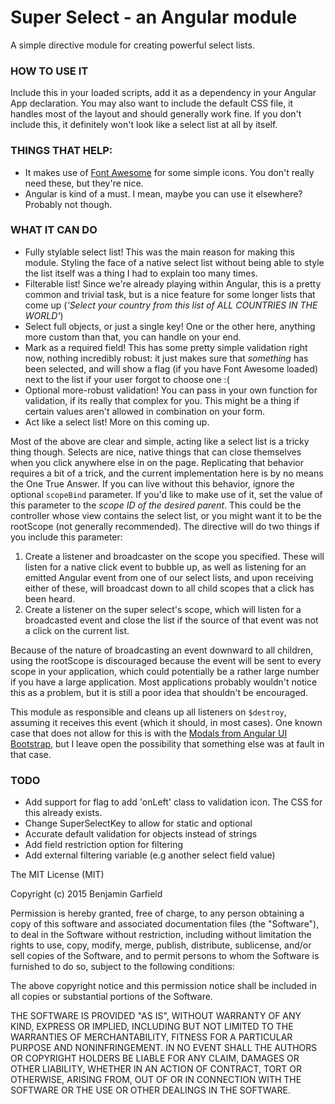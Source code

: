 # Super Select - an Angular module #

A simple directive module for creating powerful select lists.

### HOW TO USE IT ###
Include this in your loaded scripts, add it as a dependency in your Angular App declaration. 
You may also want to include the default CSS file, it handles most of the layout and should generally work fine. If you don't include this, it definitely won't look like a select list at all by itself.

### THINGS THAT HELP: ###
 * It makes use of [Font Awesome](http://fortawesome.github.io/Font-Awesome/) for some simple icons. You don't really need these, but they're nice.
 * Angular is kind of a must. I mean, maybe you can use it elsewhere? Probably not though.

### WHAT IT CAN DO ###
 * Fully stylable select list! This was the main reason for making this module. Styling the face of a native select list without being able to style the list itself was a thing I had to explain too many times.
 * Filterable list! Since we're already playing within Angular, this is a pretty common and trivial task, but is a nice feature for some longer lists that come up (_'Select your country from this list of ALL COUNTRIES IN THE WORLD'_)
 * Select full objects, or just a single key! One or the other here, anything more custom than that, you can handle on your end.
 * Mark as a required field! This has some pretty simple validation right now, nothing incredibly robust: it just makes sure that _something_ has been selected, and will show a flag (if you have Font Awesome loaded) next to the list if your user forgot to choose one :( 
 * Optional more-robust validation! You can pass in your own function for validation, if its really that complex for you. This might be a thing if certain values aren't allowed in combination on your form.
 * Act like a select list! More on this coming up.

Most of the above are clear and simple, acting like a select list is a tricky thing though. Selects are nice, native things that can close themselves when you click anywhere else in on the page. Replicating that behavior requires a bit of a trick, and the current implementation here is by no means the One True Answer. If you can live without this behavior, ignore the optional `scopeBind` parameter. If you'd like to make use of it, set the value of this parameter to the _scope ID of the desired parent_. This could be the controller whose view contains the select list, or you might want it to be the rootScope (not generally recommended). The directive will do two things if you include this parameter:
 1. Create a listener and broadcaster on the scope you specified. These will listen for a native click event to bubble up, as well as listening for an emitted Angular event from one of our select lists, and upon receiving either of these, will broadcast down to all child scopes that a click has been heard.
 2. Create a listener on the super select's scope, which will listen for a broadcasted event and close the list if the source of that event was not a click on the current list.

Because of the nature of broadcasting an event downward to all children, using the rootScope is discouraged because the event will be sent to every scope in your application, which could potentially be a rather large number if you have a large application. Most applications probably wouldn't notice this as a problem, but it is still a poor idea that shouldn't be encouraged.

This module as responsible and cleans up all listeners on `$destroy`, assuming it receives this event (which it should, in most cases). One known case that does not allow for this is with the [Modals from Angular UI Bootstrap](http://angular-ui.github.io/bootstrap/#/modal), but I leave open the possibility that something else was at fault in that case.

### TODO ###
 * Add support for flag to add 'onLeft' class to validation icon. The CSS for this already exists.
 * Change SuperSelectKey to allow for static and optional
 * Accurate default validation for objects instead of strings
 * Add field restriction option for filtering
 * Add external filtering variable (e.g another select field value)


The MIT License (MIT)

Copyright (c) 2015 Benjamin Garfield

Permission is hereby granted, free of charge, to any person obtaining a copy
of this software and associated documentation files (the "Software"), to deal
in the Software without restriction, including without limitation the rights
to use, copy, modify, merge, publish, distribute, sublicense, and/or sell
copies of the Software, and to permit persons to whom the Software is
furnished to do so, subject to the following conditions:

The above copyright notice and this permission notice shall be included in
all copies or substantial portions of the Software.

THE SOFTWARE IS PROVIDED "AS IS", WITHOUT WARRANTY OF ANY KIND, EXPRESS OR
IMPLIED, INCLUDING BUT NOT LIMITED TO THE WARRANTIES OF MERCHANTABILITY,
FITNESS FOR A PARTICULAR PURPOSE AND NONINFRINGEMENT. IN NO EVENT SHALL THE
AUTHORS OR COPYRIGHT HOLDERS BE LIABLE FOR ANY CLAIM, DAMAGES OR OTHER
LIABILITY, WHETHER IN AN ACTION OF CONTRACT, TORT OR OTHERWISE, ARISING FROM,
OUT OF OR IN CONNECTION WITH THE SOFTWARE OR THE USE OR OTHER DEALINGS IN
THE SOFTWARE.
